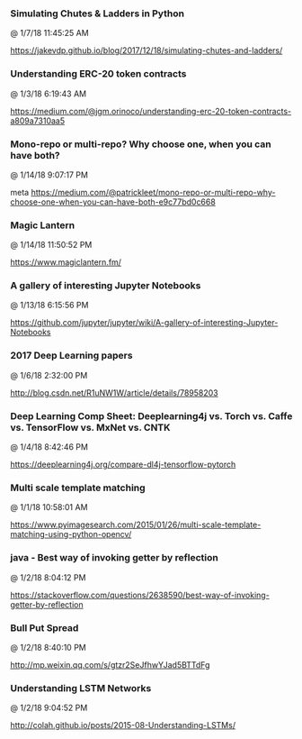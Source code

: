 ﻿

### Simulating Chutes & Ladders in Python
@ 1/7/18 11:45:25 AM


https://jakevdp.github.io/blog/2017/12/18/simulating-chutes-and-ladders/




### Understanding ERC-20 token contracts
@ 1/3/18 6:19:43 AM

https://medium.com/@jgm.orinoco/understanding-erc-20-token-contracts-a809a7310aa5



### Mono-repo or multi-repo? Why choose one, when you can have both?
@ 1/14/18 9:07:17 PM

meta
https://medium.com/@patrickleet/mono-repo-or-multi-repo-why-choose-one-when-you-can-have-both-e9c77bd0c668



### Magic Lantern
@ 1/14/18 11:50:52 PM

https://www.magiclantern.fm/




### A gallery of interesting Jupyter Notebooks
@ 1/13/18 6:15:56 PM

https://github.com/jupyter/jupyter/wiki/A-gallery-of-interesting-Jupyter-Notebooks




### 2017 Deep Learning papers
@ 1/6/18 2:32:00 PM

http://blog.csdn.net/R1uNW1W/article/details/78958203




### Deep Learning Comp Sheet: Deeplearning4j vs. Torch vs. Caffe vs. TensorFlow vs. MxNet vs. CNTK
@ 1/4/18 8:42:46 PM

https://deeplearning4j.org/compare-dl4j-tensorflow-pytorch




### Multi scale template matching
@ 1/1/18 10:58:01 AM

https://www.pyimagesearch.com/2015/01/26/multi-scale-template-matching-using-python-opencv/




### java - Best way of invoking getter by reflection
@ 1/2/18 8:04:12 PM

https://stackoverflow.com/questions/2638590/best-way-of-invoking-getter-by-reflection



### Bull Put Spread
@ 1/2/18 8:40:10 PM

http://mp.weixin.qq.com/s/gtzr2SeJfhwYJad5BTTdFg



### Understanding LSTM Networks
@ 1/2/18 9:04:52 PM

http://colah.github.io/posts/2015-08-Understanding-LSTMs/


